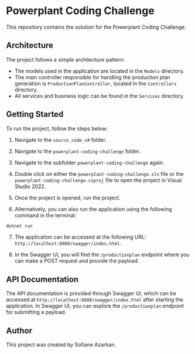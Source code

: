 # Powerplant Coding Challenge

This repository contains the solution for the Powerplant Coding Challenge. 


## Architecture

The project follows a simple architecture pattern:

- The models used in the application are located in the `Models` directory.
- The main controller responsible for handling the production plan generation is `ProductionPlanController`, located in the `Controllers` directory.
- All services and business logic can be found in the `Services` directory.

## Getting Started

To run the project, follow the steps below:

1. Navigate to the `source_code_c#` folder.

2. Navigate to the `powerplant-coding-challenge` folder.

3. Navigate to the subfolder  `powerplant-coding-challenge` again.

4. Double click on either the `powerplant-coding-challenge.sln` file or the `powerplant-coding-challenge.csproj` file to open the project in Visual Studio 2022.

5. Once the project is opened, run the project.

6. Alternatively, you can also run the application using the following command in the terminal:
```bash
dotnet run
```

7. The application can be accessed at the following URL: `http://localhost:8888/swagger/index.html`.

8. In the Swagger UI, you will find the `/productionplan` endpoint where you can make a POST request and provide the payload.

## API Documentation

The API documentation is provided through Swagger UI, which can be accessed at `http://localhost:8888/swagger/index.html` after starting the application. In Swagger UI, you can explore the `/productionplan` endpoint for submitting a payload.

## Author

This project was created by Sofiane Azarkan.
